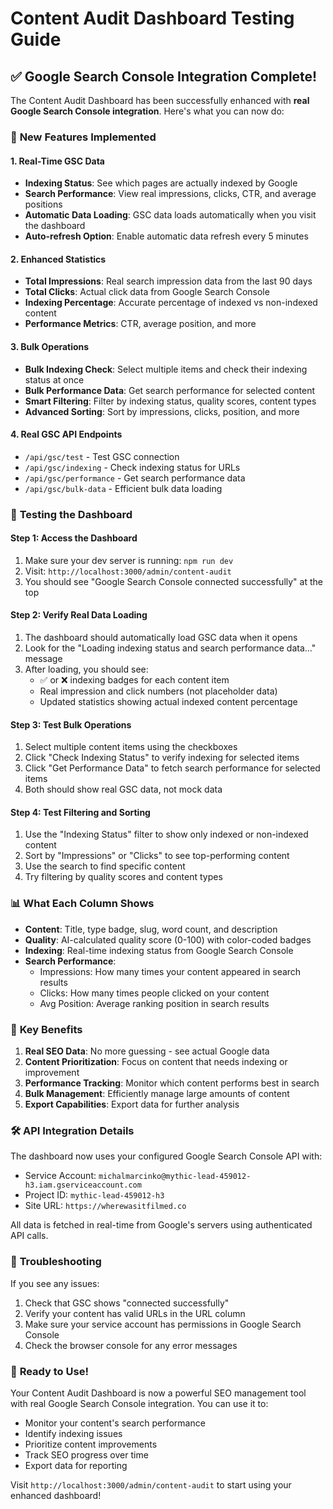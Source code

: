 # Content Audit Dashboard Testing Guide

## ✅ Google Search Console Integration Complete!

The Content Audit Dashboard has been successfully enhanced with **real Google Search Console integration**. Here's what you can now do:

### 🚀 **New Features Implemented**

#### **1. Real-Time GSC Data**
- **Indexing Status**: See which pages are actually indexed by Google
- **Search Performance**: View real impressions, clicks, CTR, and average positions
- **Automatic Data Loading**: GSC data loads automatically when you visit the dashboard
- **Auto-refresh Option**: Enable automatic data refresh every 5 minutes

#### **2. Enhanced Statistics**
- **Total Impressions**: Real search impression data from the last 90 days
- **Total Clicks**: Actual click data from Google Search Console
- **Indexing Percentage**: Accurate percentage of indexed vs non-indexed content
- **Performance Metrics**: CTR, average position, and more

#### **3. Bulk Operations**
- **Bulk Indexing Check**: Select multiple items and check their indexing status at once
- **Bulk Performance Data**: Get search performance for selected content
- **Smart Filtering**: Filter by indexing status, quality scores, content types
- **Advanced Sorting**: Sort by impressions, clicks, position, and more

#### **4. Real GSC API Endpoints**
- `/api/gsc/test` - Test GSC connection
- `/api/gsc/indexing` - Check indexing status for URLs
- `/api/gsc/performance` - Get search performance data
- `/api/gsc/bulk-data` - Efficient bulk data loading

### 🔧 **Testing the Dashboard**

#### **Step 1: Access the Dashboard**
1. Make sure your dev server is running: `npm run dev`
2. Visit: `http://localhost:3000/admin/content-audit`
3. You should see "Google Search Console connected successfully" at the top

#### **Step 2: Verify Real Data Loading**
1. The dashboard should automatically load GSC data when it opens
2. Look for the "Loading indexing status and search performance data..." message
3. After loading, you should see:
   - ✅ or ❌ indexing badges for each content item
   - Real impression and click numbers (not placeholder data)
   - Updated statistics showing actual indexed content percentage

#### **Step 3: Test Bulk Operations**
1. Select multiple content items using the checkboxes
2. Click "Check Indexing Status" to verify indexing for selected items
3. Click "Get Performance Data" to fetch search performance for selected items
4. Both should show real GSC data, not mock data

#### **Step 4: Test Filtering and Sorting**
1. Use the "Indexing Status" filter to show only indexed or non-indexed content
2. Sort by "Impressions" or "Clicks" to see top-performing content
3. Use the search to find specific content
4. Try filtering by quality scores and content types

### 📊 **What Each Column Shows**

- **Content**: Title, type badge, slug, word count, and description
- **Quality**: AI-calculated quality score (0-100) with color-coded badges
- **Indexing**: Real-time indexing status from Google Search Console
- **Search Performance**: 
  - Impressions: How many times your content appeared in search results
  - Clicks: How many times people clicked on your content
  - Avg Position: Average ranking position in search results

### 🎯 **Key Benefits**

1. **Real SEO Data**: No more guessing - see actual Google data
2. **Content Prioritization**: Focus on content that needs indexing or improvement
3. **Performance Tracking**: Monitor which content performs best in search
4. **Bulk Management**: Efficiently manage large amounts of content
5. **Export Capabilities**: Export data for further analysis

### 🛠 **API Integration Details**

The dashboard now uses your configured Google Search Console API with:
- Service Account: `michalmarcinko@mythic-lead-459012-h3.iam.gserviceaccount.com`
- Project ID: `mythic-lead-459012-h3`
- Site URL: `https://wherewasitfilmed.co`

All data is fetched in real-time from Google's servers using authenticated API calls.

### 🔄 **Troubleshooting**

If you see any issues:
1. Check that GSC shows "connected successfully"
2. Verify your content has valid URLs in the URL column
3. Make sure your service account has permissions in Google Search Console
4. Check the browser console for any error messages

### 🎉 **Ready to Use!**

Your Content Audit Dashboard is now a powerful SEO management tool with real Google Search Console integration. You can use it to:
- Monitor your content's search performance
- Identify indexing issues
- Prioritize content improvements
- Track SEO progress over time
- Export data for reporting

Visit `http://localhost:3000/admin/content-audit` to start using your enhanced dashboard! 